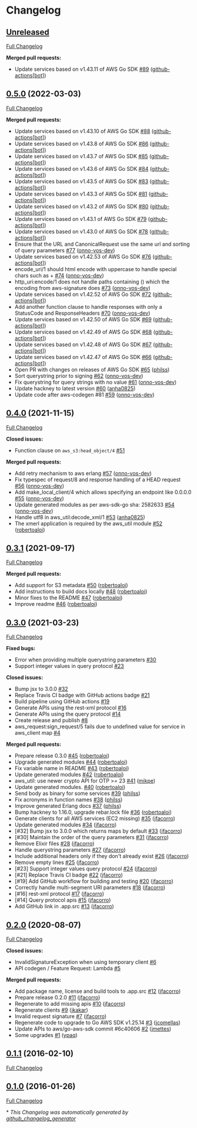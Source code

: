# Changelog

## [Unreleased](https://github.com/aws-beam/aws-erlang/tree/HEAD)

[Full Changelog](https://github.com/aws-beam/aws-erlang/compare/0.5.0...HEAD)

**Merged pull requests:**

- Update services based on v1.43.11 of AWS Go SDK [\#89](https://github.com/aws-beam/aws-erlang/pull/89) ([github-actions[bot]](https://github.com/apps/github-actions))

## [0.5.0](https://github.com/aws-beam/aws-erlang/tree/0.5.0) (2022-03-03)

[Full Changelog](https://github.com/aws-beam/aws-erlang/compare/0.4.0...0.5.0)

**Merged pull requests:**

- Update services based on v1.43.10 of AWS Go SDK [\#88](https://github.com/aws-beam/aws-erlang/pull/88) ([github-actions[bot]](https://github.com/apps/github-actions))
- Update services based on v1.43.8 of AWS Go SDK [\#86](https://github.com/aws-beam/aws-erlang/pull/86) ([github-actions[bot]](https://github.com/apps/github-actions))
- Update services based on v1.43.7 of AWS Go SDK [\#85](https://github.com/aws-beam/aws-erlang/pull/85) ([github-actions[bot]](https://github.com/apps/github-actions))
- Update services based on v1.43.6 of AWS Go SDK [\#84](https://github.com/aws-beam/aws-erlang/pull/84) ([github-actions[bot]](https://github.com/apps/github-actions))
- Update services based on v1.43.5 of AWS Go SDK [\#83](https://github.com/aws-beam/aws-erlang/pull/83) ([github-actions[bot]](https://github.com/apps/github-actions))
- Update services based on v1.43.3 of AWS Go SDK [\#81](https://github.com/aws-beam/aws-erlang/pull/81) ([github-actions[bot]](https://github.com/apps/github-actions))
- Update services based on v1.43.2 of AWS Go SDK [\#80](https://github.com/aws-beam/aws-erlang/pull/80) ([github-actions[bot]](https://github.com/apps/github-actions))
- Update services based on v1.43.1 of AWS Go SDK [\#79](https://github.com/aws-beam/aws-erlang/pull/79) ([github-actions[bot]](https://github.com/apps/github-actions))
- Update services based on v1.43.0 of AWS Go SDK [\#78](https://github.com/aws-beam/aws-erlang/pull/78) ([github-actions[bot]](https://github.com/apps/github-actions))
- Ensure that the URL and CanonicalRequest use the same url and sorting of query parameters [\#77](https://github.com/aws-beam/aws-erlang/pull/77) ([onno-vos-dev](https://github.com/onno-vos-dev))
- Update services based on v1.42.53 of AWS Go SDK [\#76](https://github.com/aws-beam/aws-erlang/pull/76) ([github-actions[bot]](https://github.com/apps/github-actions))
- encode\_uri/1 should html encode with uppercase to handle special chars such as + [\#74](https://github.com/aws-beam/aws-erlang/pull/74) ([onno-vos-dev](https://github.com/onno-vos-dev))
- http\_uri:encode/1 does not handle paths containing \(\) which the encoding from aws-signature does [\#73](https://github.com/aws-beam/aws-erlang/pull/73) ([onno-vos-dev](https://github.com/onno-vos-dev))
- Update services based on v1.42.52 of AWS Go SDK [\#72](https://github.com/aws-beam/aws-erlang/pull/72) ([github-actions[bot]](https://github.com/apps/github-actions))
- Add another function clause to handle responses with only a StatusCode and ResponseHeaders [\#70](https://github.com/aws-beam/aws-erlang/pull/70) ([onno-vos-dev](https://github.com/onno-vos-dev))
- Update services based on v1.42.50 of AWS Go SDK [\#69](https://github.com/aws-beam/aws-erlang/pull/69) ([github-actions[bot]](https://github.com/apps/github-actions))
- Update services based on v1.42.49 of AWS Go SDK [\#68](https://github.com/aws-beam/aws-erlang/pull/68) ([github-actions[bot]](https://github.com/apps/github-actions))
- Update services based on v1.42.48 of AWS Go SDK [\#67](https://github.com/aws-beam/aws-erlang/pull/67) ([github-actions[bot]](https://github.com/apps/github-actions))
- Update services based on v1.42.47 of AWS Go SDK [\#66](https://github.com/aws-beam/aws-erlang/pull/66) ([github-actions[bot]](https://github.com/apps/github-actions))
- Open PR with changes on releases of AWS Go SDK [\#65](https://github.com/aws-beam/aws-erlang/pull/65) ([philss](https://github.com/philss))
- Sort querystring prior to signing [\#62](https://github.com/aws-beam/aws-erlang/pull/62) ([onno-vos-dev](https://github.com/onno-vos-dev))
- Fix querystring for query strings with no value [\#61](https://github.com/aws-beam/aws-erlang/pull/61) ([onno-vos-dev](https://github.com/onno-vos-dev))
- Update hackney to latest version [\#60](https://github.com/aws-beam/aws-erlang/pull/60) ([anha0825](https://github.com/anha0825))
- Update code after aws-codegen \#81 [\#59](https://github.com/aws-beam/aws-erlang/pull/59) ([onno-vos-dev](https://github.com/onno-vos-dev))

## [0.4.0](https://github.com/aws-beam/aws-erlang/tree/0.4.0) (2021-11-15)

[Full Changelog](https://github.com/aws-beam/aws-erlang/compare/0.3.1...0.4.0)

**Closed issues:**

- Function clause on `aws_s3:head_object/4` [\#51](https://github.com/aws-beam/aws-erlang/issues/51)

**Merged pull requests:**

- Add retry mechanism to aws erlang [\#57](https://github.com/aws-beam/aws-erlang/pull/57) ([onno-vos-dev](https://github.com/onno-vos-dev))
- Fix typespec of request/8 and response handling of a HEAD request [\#56](https://github.com/aws-beam/aws-erlang/pull/56) ([onno-vos-dev](https://github.com/onno-vos-dev))
- Add make\_local\_client/4 which allows specifying an endpoint like 0.0.0.0 [\#55](https://github.com/aws-beam/aws-erlang/pull/55) ([onno-vos-dev](https://github.com/onno-vos-dev))
- Update generated modules as per aws-sdk-go sha: 2582633 [\#54](https://github.com/aws-beam/aws-erlang/pull/54) ([onno-vos-dev](https://github.com/onno-vos-dev))
- Handle utf8 in aws\_util:decode\_xml/1 [\#53](https://github.com/aws-beam/aws-erlang/pull/53) ([anha0825](https://github.com/anha0825))
- The xmerl application is required by the aws\_util module [\#52](https://github.com/aws-beam/aws-erlang/pull/52) ([robertoaloi](https://github.com/robertoaloi))

## [0.3.1](https://github.com/aws-beam/aws-erlang/tree/0.3.1) (2021-09-17)

[Full Changelog](https://github.com/aws-beam/aws-erlang/compare/0.3.0...0.3.1)

**Merged pull requests:**

- Add support for S3 metadata [\#50](https://github.com/aws-beam/aws-erlang/pull/50) ([robertoaloi](https://github.com/robertoaloi))
- Add instructions to build docs locally [\#48](https://github.com/aws-beam/aws-erlang/pull/48) ([robertoaloi](https://github.com/robertoaloi))
- Minor fixes to the README [\#47](https://github.com/aws-beam/aws-erlang/pull/47) ([robertoaloi](https://github.com/robertoaloi))
- Improve readme [\#46](https://github.com/aws-beam/aws-erlang/pull/46) ([robertoaloi](https://github.com/robertoaloi))

## [0.3.0](https://github.com/aws-beam/aws-erlang/tree/0.3.0) (2021-03-23)

[Full Changelog](https://github.com/aws-beam/aws-erlang/compare/0.2.0...0.3.0)

**Fixed bugs:**

- Error when providing multiple querystring parameters [\#30](https://github.com/aws-beam/aws-erlang/issues/30)
- Support integer values in query protocol [\#23](https://github.com/aws-beam/aws-erlang/issues/23)

**Closed issues:**

- Bump jsx to 3.0.0 [\#32](https://github.com/aws-beam/aws-erlang/issues/32)
- Replace Travis CI badge with GitHub actions badge [\#21](https://github.com/aws-beam/aws-erlang/issues/21)
- Build pipeline using GitHub actions [\#19](https://github.com/aws-beam/aws-erlang/issues/19)
- Generate APIs using the rest-xml protocol [\#16](https://github.com/aws-beam/aws-erlang/issues/16)
- Generate APIs using the query protocol [\#14](https://github.com/aws-beam/aws-erlang/issues/14)
- Create release and publish [\#8](https://github.com/aws-beam/aws-erlang/issues/8)
- aws\_request:sign\_request/5 fails due to undefined value for service in aws\_client map [\#4](https://github.com/aws-beam/aws-erlang/issues/4)

**Merged pull requests:**

- Prepare release 0.3.0 [\#45](https://github.com/aws-beam/aws-erlang/pull/45) ([robertoaloi](https://github.com/robertoaloi))
- Upgrade generated modules [\#44](https://github.com/aws-beam/aws-erlang/pull/44) ([robertoaloi](https://github.com/robertoaloi))
- Fix variable name in README [\#43](https://github.com/aws-beam/aws-erlang/pull/43) ([robertoaloi](https://github.com/robertoaloi))
- Update generated modules [\#42](https://github.com/aws-beam/aws-erlang/pull/42) ([robertoaloi](https://github.com/robertoaloi))
- aws\_util: use newer crypto API for OTP \>= 23 [\#41](https://github.com/aws-beam/aws-erlang/pull/41) ([mikpe](https://github.com/mikpe))
- Update generated modules. [\#40](https://github.com/aws-beam/aws-erlang/pull/40) ([robertoaloi](https://github.com/robertoaloi))
- Send body as binary for some services [\#39](https://github.com/aws-beam/aws-erlang/pull/39) ([philss](https://github.com/philss))
- Fix acronyms in function names [\#38](https://github.com/aws-beam/aws-erlang/pull/38) ([philss](https://github.com/philss))
- Improve generated Erlang docs [\#37](https://github.com/aws-beam/aws-erlang/pull/37) ([philss](https://github.com/philss))
- Bump hackney to 1.16.0, upgrade rebar.lock file [\#36](https://github.com/aws-beam/aws-erlang/pull/36) ([robertoaloi](https://github.com/robertoaloi))
- Generate clients for all AWS services \(EC2 missing\) [\#35](https://github.com/aws-beam/aws-erlang/pull/35) ([jfacorro](https://github.com/jfacorro))
- Update generated modules [\#34](https://github.com/aws-beam/aws-erlang/pull/34) ([jfacorro](https://github.com/jfacorro))
- \[\#32\] Bump jsx to 3.0.0 which returns maps by default [\#33](https://github.com/aws-beam/aws-erlang/pull/33) ([jfacorro](https://github.com/jfacorro))
- \[\#30\] Maintain the order of the query parameters [\#31](https://github.com/aws-beam/aws-erlang/pull/31) ([jfacorro](https://github.com/jfacorro))
- Remove Elixir files [\#28](https://github.com/aws-beam/aws-erlang/pull/28) ([jfacorro](https://github.com/jfacorro))
- Handle querystring parameters [\#27](https://github.com/aws-beam/aws-erlang/pull/27) ([jfacorro](https://github.com/jfacorro))
- Include additional headers only if they don't already exist [\#26](https://github.com/aws-beam/aws-erlang/pull/26) ([jfacorro](https://github.com/jfacorro))
- Remove empty lines [\#25](https://github.com/aws-beam/aws-erlang/pull/25) ([jfacorro](https://github.com/jfacorro))
- \[\#23\] Support integer values query protocol [\#24](https://github.com/aws-beam/aws-erlang/pull/24) ([jfacorro](https://github.com/jfacorro))
- \[\#21\] Replace Travis CI badge [\#22](https://github.com/aws-beam/aws-erlang/pull/22) ([jfacorro](https://github.com/jfacorro))
- \[\#19\] Add GitHub workflow for building and testing [\#20](https://github.com/aws-beam/aws-erlang/pull/20) ([jfacorro](https://github.com/jfacorro))
- Correctly handle multi-segment URI parameters [\#18](https://github.com/aws-beam/aws-erlang/pull/18) ([jfacorro](https://github.com/jfacorro))
- \[\#16\] rest-xml protocol [\#17](https://github.com/aws-beam/aws-erlang/pull/17) ([jfacorro](https://github.com/jfacorro))
- \[\#14\] Query protocol apis [\#15](https://github.com/aws-beam/aws-erlang/pull/15) ([jfacorro](https://github.com/jfacorro))
- Add GitHub link in .app.src [\#13](https://github.com/aws-beam/aws-erlang/pull/13) ([jfacorro](https://github.com/jfacorro))

## [0.2.0](https://github.com/aws-beam/aws-erlang/tree/0.2.0) (2020-08-07)

[Full Changelog](https://github.com/aws-beam/aws-erlang/compare/0.1.1...0.2.0)

**Closed issues:**

- InvalidSignatureException when using temporary client [\#6](https://github.com/aws-beam/aws-erlang/issues/6)
- API codegen / Feature Request: Lambda [\#5](https://github.com/aws-beam/aws-erlang/issues/5)

**Merged pull requests:**

- Add package name, license and build tools to .app.src [\#12](https://github.com/aws-beam/aws-erlang/pull/12) ([jfacorro](https://github.com/jfacorro))
- Prepare release  0.2.0 [\#11](https://github.com/aws-beam/aws-erlang/pull/11) ([jfacorro](https://github.com/jfacorro))
- Regenerate to add missing apis [\#10](https://github.com/aws-beam/aws-erlang/pull/10) ([jfacorro](https://github.com/jfacorro))
- Regenerate clients [\#9](https://github.com/aws-beam/aws-erlang/pull/9) ([jkakar](https://github.com/jkakar))
- Invalid request signature [\#7](https://github.com/aws-beam/aws-erlang/pull/7) ([jfacorro](https://github.com/jfacorro))
- Regenerate code to upgrade to Go AWS SDK v1.25.14 [\#3](https://github.com/aws-beam/aws-erlang/pull/3) ([jcomellas](https://github.com/jcomellas))
- Update APIs to aws/go-aws-sdk commit \#6c40606 [\#2](https://github.com/aws-beam/aws-erlang/pull/2) ([jmettes](https://github.com/jmettes))
- Some upgrades [\#1](https://github.com/aws-beam/aws-erlang/pull/1) ([ypaq](https://github.com/ypaq))

## [0.1.1](https://github.com/aws-beam/aws-erlang/tree/0.1.1) (2016-02-10)

[Full Changelog](https://github.com/aws-beam/aws-erlang/compare/0.1.0...0.1.1)

## [0.1.0](https://github.com/aws-beam/aws-erlang/tree/0.1.0) (2016-01-26)

[Full Changelog](https://github.com/aws-beam/aws-erlang/compare/0ef36f645166f0094701c237d584c34ed107ff22...0.1.0)



\* *This Changelog was automatically generated by [github_changelog_generator](https://github.com/github-changelog-generator/github-changelog-generator)*
